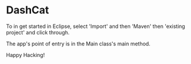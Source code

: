 # DashCat

To in get started in Eclipse, select 'Import' and then 'Maven' then 'existing project' and click through. 

The app's point of entry is in the Main class's main method.

Happy Hacking!
